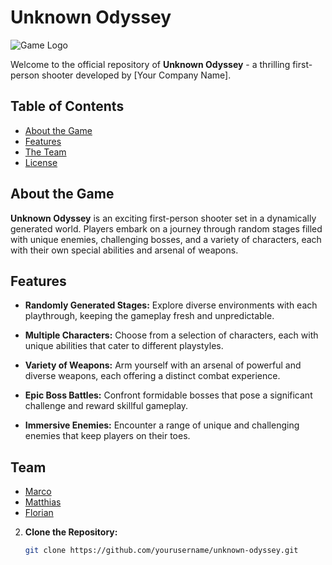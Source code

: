 # Unknown Odyssey

![Game Logo](link/to/logo.png)

Welcome to the official repository of **Unknown Odyssey** - a thrilling first-person shooter developed by [Your Company Name].

## Table of Contents
- [About the Game](#about-the-game)
- [Features](#features)
- [The Team](#Team)
- [License](#license)

## About the Game

**Unknown Odyssey** is an exciting first-person shooter set in a dynamically generated world. Players embark on a journey through random stages filled with unique enemies, challenging bosses, and a variety of characters, each with their own special abilities and arsenal of weapons.

## Features

- **Randomly Generated Stages:** Explore diverse environments with each playthrough, keeping the gameplay fresh and unpredictable.

- **Multiple Characters:** Choose from a selection of characters, each with unique abilities that cater to different playstyles.

- **Variety of Weapons:** Arm yourself with an arsenal of powerful and diverse weapons, each offering a distinct combat experience.

- **Epic Boss Battles:** Confront formidable bosses that pose a significant challenge and reward skillful gameplay.

- **Immersive Enemies:** Encounter a range of unique and challenging enemies that keep players on their toes.

## **Team**
   - [Marco](https://github.com/Lordbobbit)
   - [Matthias](https://github.com/matthias-codes)
   - [Florian](https://github.com/flooorrianooo)

2. **Clone the Repository:**
   ```bash
   git clone https://github.com/yourusername/unknown-odyssey.git
